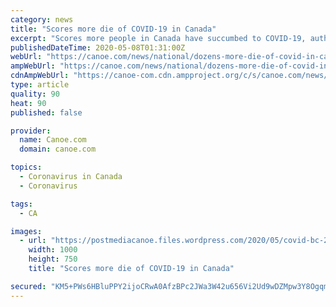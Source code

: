 ```yaml
---
category: news
title: "Scores more die of COVID-19 in Canada"
excerpt: "Scores more people in Canada have succumbed to COVID-19, authorities reported Thursday, as one of the country’s major inter-city bus carriers announced it would be shutting"
publishedDateTime: 2020-05-08T01:31:00Z
webUrl: "https://canoe.com/news/national/dozens-more-die-of-covid-in-canada"
ampWebUrl: "https://canoe.com/news/national/dozens-more-die-of-covid-in-canada/amp"
cdnAmpWebUrl: "https://canoe-com.cdn.ampproject.org/c/s/canoe.com/news/national/dozens-more-die-of-covid-in-canada/amp"
type: article
quality: 90
heat: 90
published: false

provider:
  name: Canoe.com
  domain: canoe.com

topics:
  - Coronavirus in Canada
  - Coronavirus

tags:
  - CA

images:
  - url: "https://postmediacanoe.files.wordpress.com/2020/05/covid-bc-20200506.jpg"
    width: 1000
    height: 750
    title: "Scores more die of COVID-19 in Canada"

secured: "KM5+PWs6HBluPPY2ijoCRwA0AfzBPc2JWa3W42u656Vi2Ud9wDZMpw3Y8OgqmlkS32oZ3tIJFJ/Rojbw+ffKmsw0ryvA/Pwreirp991zp9mILbqb7TQPejmMXH03dOSCMJ1Pcd9MBT2zwXmK6m3gQ9b6zCdhZpoNB4HZSlry6BeVg0MRVYLWraXSVi9si+9XtCawiVYVi7WvzB/e6HvWf9cdW9kFvgFR0E5Y2zTEi6wDQtNSCeXCkwddW0KuaSj69zqdyYin022CVQ/3wLm81XRUP7j8W9bLsZXDl/iV9Z80qQABS4C6bOub2DMKbGr7b4+lJkJLluW8PYvhqCAwa7PCkV4GhE7XdzhPSaFBWwLIzGCVSrG5wjp6ot55S7sABHIfhq4j8iaTcpkrO5I+nvh8/XGntAeFbhhIPhM7C9apEfSM1mm2yRtqkzoCP0tARNykeCVUleCQpLZ0ucrdBpyhE/3lI5gVSl5AKhFUVew=;EJyzSzrwb4ymDuoQRC3dKw=="
---
```


